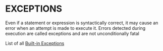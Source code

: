 # EXCEPTIONS 
Even if a statement or expression is syntactically correct, it may cause an error 
when an attempt is made to execute it. Errors detected during execution are called 
exceptions and are not unconditionally fatal

List of all [Built-in Exceptions](https://docs.python.org/2/library/exceptions.html#bltin-exceptions)
